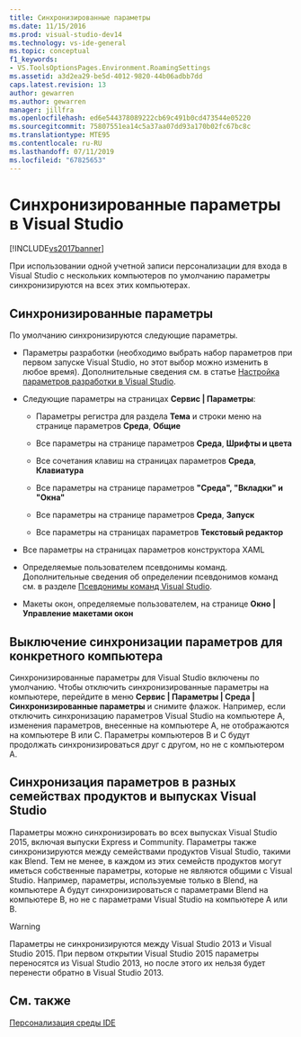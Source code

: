 ```yaml
---
title: Синхронизированные параметры
ms.date: 11/15/2016
ms.prod: visual-studio-dev14
ms.technology: vs-ide-general
ms.topic: conceptual
f1_keywords:
- VS.ToolsOptionsPages.Environment.RoamingSettings
ms.assetid: a3d2ea29-be5d-4012-9820-44b06adbb7dd
caps.latest.revision: 13
author: gewarren
ms.author: gewarren
manager: jillfra
ms.openlocfilehash: ed6e544378089222cb69c491b0cd473544e05220
ms.sourcegitcommit: 75807551ea14c5a37aa07dd93a170b02fc67bc8c
ms.translationtype: MTE95
ms.contentlocale: ru-RU
ms.lasthandoff: 07/11/2019
ms.locfileid: "67825653"
---
```

# <a name="synchronized-settings-in-visual-studio"></a>Синхронизированные параметры в Visual Studio
[!INCLUDE[vs2017banner](../includes/vs2017banner.md)]

При использовании одной учетной записи персонализации для входа в Visual Studio с нескольких компьютеров по умолчанию параметры синхронизируются на всех этих компьютерах.

## <a name="synchronized-settings"></a>Синхронизированные параметры
 По умолчанию синхронизируются следующие параметры.

- Параметры разработки (необходимо выбрать набор параметров при первом запуске Visual Studio, но этот выбор можно изменить в любое время). Дополнительные сведения см. в статье [Настройка параметров разработки в Visual Studio](https://msdn.microsoft.com/22c4debb-4e31-47a8-8f19-16f328d7dcd3).

- Следующие параметры на страницах **Сервис &#124; Параметры**:

  - Параметры регистра для раздела **Тема** и строки меню на странице параметров **Среда**, **Общие**

  - Все параметры на странице параметров **Среда**, **Шрифты и цвета**

  - Все сочетания клавиш на страницах параметров **Среда**, **Клавиатура**

  - Все параметры на странице параметров **"Среда", "Вкладки" и "Окна"**

  - Все параметры на странице параметров **Среда**, **Запуск**

  - Все параметры на страницах параметров **Текстовый редактор**

- Все параметры на страницах параметров конструктора XAML

- Определяемые пользователем псевдонимы команд. Дополнительные сведения об определении псевдонимов команд см. в разделе [Псевдонимы команд Visual Studio](../ide/reference/visual-studio-command-aliases.md).

- Макеты окон, определяемые пользователем, на странице **Окно &#124; Управление макетами окон**

## <a name="turning-synchronized-settings-off-for-a-particular-computer"></a>Выключение синхронизации параметров для конкретного компьютера
 Синхронизированные параметры для Visual Studio включены по умолчанию. Чтобы отключить синхронизированные параметры на компьютере, перейдите в меню **Сервис &#124; Параметры &#124; Среда &#124; Синхронизированные параметры** и снимите флажок.  Например, если отключить синхронизацию параметров Visual Studio на компьютере A, изменения параметров, внесенные на компьютере A, не отображаются на компьютере B или C. Параметры компьютеров B и C будут продолжать синхронизироваться друг с другом, но не с компьютером A.

## <a name="synchronizing-settings-across-visual-studio-family-products-and-editions"></a>Синхронизация параметров в разных семействах продуктов и выпусках Visual Studio
 Параметры можно синхронизировать во всех выпусках Visual Studio 2015, включая выпуски Express и Community. Параметры также синхронизируются между семействами продуктов Visual Studio, такими как Blend. Тем не менее, в каждом из этих семейств продуктов могут иметься собственные параметры, которые не являются общими с Visual Studio. Например, параметры, используемые только в Blend, на компьютере A будут синхронизироваться с параметрами Blend на компьютере B, но не с параметрами Visual Studio на компьютере A или B.

> [!WARNING]
> Параметры не синхронизируются между Visual Studio 2013 и Visual Studio 2015. При первом открытии Visual Studio 2015 параметры переносятся из Visual Studio 2013, но после этого их нельзя будет перенести обратно в Visual Studio 2013.

## <a name="see-also"></a>См. также
 [Персонализация среды IDE](../ide/personalizing-the-visual-studio-ide.md)
